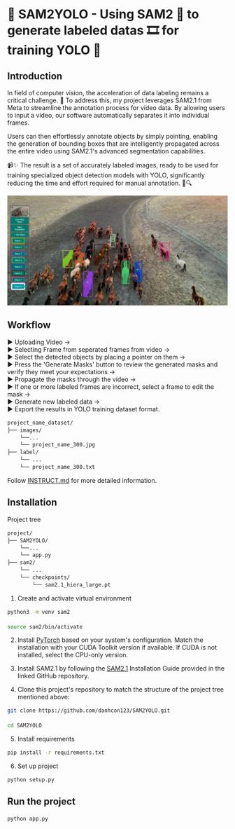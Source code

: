 # 🚀 SAM2YOLO - Using SAM2 🤖 to generate labeled datas 🎞️ for training YOLO 🚀
  
  
## Introduction
  
In field of computer vision, the acceleration of data labeling remains a critical challenge. 🎯 To address this, my project leverages SAM2.1 from Meta to streamline the annotation process for video data. By allowing users to input a video, our software automatically separates it into individual frames.  

Users can then effortlessly annotate objects by simply pointing, enabling the generation of bounding boxes that are intelligently propagated across the entire video using SAM2.1's advanced segmentation capabilities.  

📹✨ The result is a set of accurately labeled images, ready to be used for training specialized object detection models with YOLO, significantly reducing the time and effort required for manual annotation. 🚀🔍  
  
![Demo Screenshot](images/poster.png)
  
## Workflow
  
▶️ Uploading Video ->  
▶️ Selecting Frame from seperated frames from video ->  
▶️ Select the detected objects by placing a pointer on them ->  
▶️ Press the 'Generate Masks' button to review the generated masks and verify they meet your expectations ->  
▶️ Propagate the masks through the video ->  
▶️ If one or more labeled frames are incorrect, select a frame to edit the mask ->  
▶️ Generate new labeled data ->  
▶️ Export the results in YOLO training dataset format. 
```bash
project_name_dataset/
├── images/
    └──...
    └── project_name_300.jpg
├── label/
    └── ...
    └── project_name_300.txt
```                

Follow [INSTRUCT.md](INSTRUCT.md) for more detailed information.

## Installation

  
Project tree
```bash
project/
├── SAM2YOLO/
    └──...
    └── app.py
├── sam2/
    └── ...
    └── checkpoints/
        └── sam2.1_hiera_large.pt
```
  
1. Create and activate virtual environment
```bash
python3 -m venv sam2

source sam2/bin/activate
```

2. Install [PyTorch](https://pytorch.org/get-started/locally/) based on your system's configuration. Match the installation with your CUDA Toolkit version if available. If CUDA is not installed, select the CPU-only version.

3. Install SAM2.1 by following the [SAM2.1](https://github.com/facebookresearch/sam2/blob/main/INSTALL.md) Installation Guide provided in the linked GitHub repository.

4. Clone this project's repository to match the structure of the project tree mentioned above:
```bash
git clone https://github.com/danhcon123/SAM2YOLO.git

cd SAM2YOLO
```

5. Install requirements
```bash
pip install -r requirements.txt
```

6. Set up project
 ```bash
python setup.py
```

## Run the project
                               
```bash
python app.py
```
